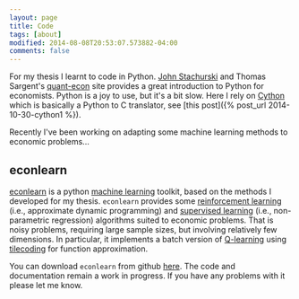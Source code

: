 ```yaml
---
layout: page
title: Code
tags: [about]
modified: 2014-08-08T20:53:07.573882-04:00
comments: false
---
```

For my thesis I learnt to code in Python. [John Stachurski](http://johnstachurski.net/) and Thomas Sargent's [quant-econ](http://quant-econ.net/) site provides a great introduction to Python for economists. Python is a joy to use, but it's a bit slow. Here I rely on [Cython](http://cython.org/) which is basically a Python to C translator, see [this post]({% post_url 2014-10-30-cython1 %}).

Recently I've been working on adapting some machine learning methods to economic problems...

econlearn
---------

[econlearn](https://github.com/nealbob/econlearn) is a python [machine learning](http://en.wikipedia.org/wiki/Machine_learning) toolkit, based on the methods I developed for my thesis. `econlearn` provides some [reinforcement learning](http://en.wikipedia.org/wiki/Reinforcement_learning) (i.e., approximate dynamic programming) and [supervised learning](http://en.wikipedia.org/wiki/Supervised_learning) (i.e., non-parametric regression) algorithms suited to economic problems. That is noisy problems, requiring large sample sizes, but involving relatively few dimensions. In particular, it implements a batch version of [Q-learning](http://en.wikipedia.org/wiki/Q-learning) using [tilecoding](http://en.wikipedia.org/wiki/Cerebellar_Model_Articulation_Controller) for function approximation. 

You can download `econlearn` from github [here](https://github.com/nealbob/econlearn). The code and documentation remain a work in progress. If you have any problems with it please let me know.

